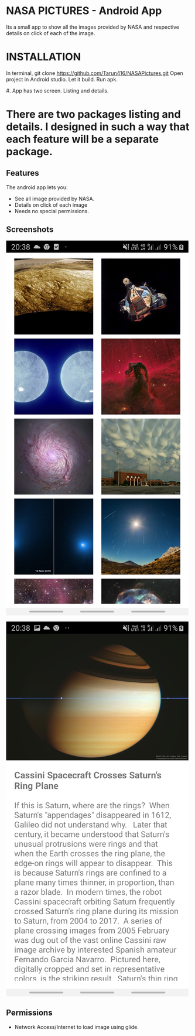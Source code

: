 # NASA PICTURES - Android App 

Its a small app to show all the images provided by NASA and respective details on click of each of the image. 

# INSTALLATION

In terminal, git clone https://github.com/Tarun416/NASAPictures.git 
Open project in Android studio. Let it build.
Run apk.


#. App has two screen.  Listing and details. 

# There are two packages listing and details.  I designed in such a way that each feature will be a separate package. 

## Features

The android app lets you:
- See all image provided by NASA.
- Details on click of each image
- Needs no special permissions.

## Screenshots

![alt text](https://github.com/Tarun416/NASAPictures/blob/master/app/src/main/res/drawable/list.jpg?raw=true)

![alt text](https://github.com/Tarun416/NASAPictures/blob/master/app/src/main/res/drawable/details.jpg?raw=true)


## Permissions
- Network Access/Internet to load image using glide.

